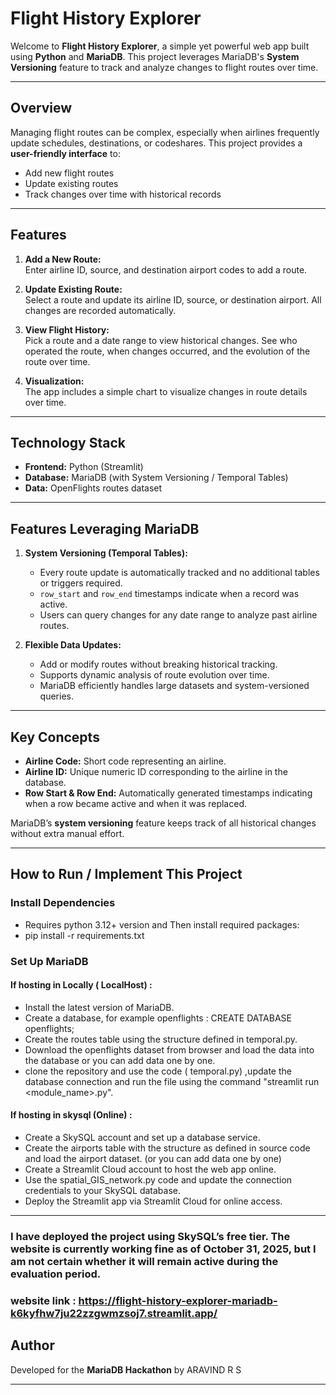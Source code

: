 # Flight History Explorer

Welcome to **Flight History Explorer**, a simple yet powerful web app built using **Python** and **MariaDB**. This project leverages MariaDB's **System Versioning** feature to track and analyze changes to flight routes over time.  

---

## Overview

Managing flight routes can be complex, especially when airlines frequently update schedules, destinations, or codeshares. This project provides a **user-friendly interface** to:  

- Add new flight routes  
- Update existing routes  
- Track changes over time with historical records  



---

## Features

1. **Add a New Route:**  
   Enter airline ID, source, and destination airport codes to add a route.

2. **Update Existing Route:**  
   Select a route and update its airline ID, source, or destination airport. All changes are recorded automatically.

3. **View Flight History:**  
   Pick a route and a date range to view historical changes. See who operated the route, when changes occurred, and the evolution of the route over time.

4. **Visualization:**  
   The app includes a simple chart to visualize changes in route details over time.  

---

## Technology Stack

- **Frontend:** Python (Streamlit)  
- **Database:** MariaDB (with System Versioning / Temporal Tables)  
- **Data:** OpenFlights routes dataset  

---

## Features Leveraging MariaDB

1. **System Versioning (Temporal Tables):**  
   - Every route update is automatically tracked and no additional tables or triggers required.  
   - `row_start` and `row_end` timestamps indicate when a record was active.  
   - Users can query changes for any date range to analyze past airline routes.


2. **Flexible Data Updates:**  
   - Add or modify routes without breaking historical tracking.  
   - Supports dynamic analysis of route evolution over time.
   - MariaDB efficiently handles large datasets and system-versioned queries. 

---

## Key Concepts

- **Airline Code:** Short code representing an airline.  
- **Airline ID:** Unique numeric ID corresponding to the airline in the database.  
- **Row Start & Row End:** Automatically generated timestamps indicating when a row became active and when it was replaced.  

MariaDB’s **system versioning** feature keeps track of all historical changes without extra manual effort.  

---
## How to Run / Implement This Project

### Install Dependencies

- Requires python 3.12+ version and Then install required packages:
- pip install -r requirements.txt

### Set Up MariaDB

#### If hosting in Locally ( LocalHost) :
- Install the latest version of MariaDB.
- Create a database, for example openflights : CREATE DATABASE openflights;
- Create the routes table using the structure defined in temporal.py.
- Download the openflights dataset from browser and load the data into the database or you can add data one by one.
- clone the repository and use the code ( temporal.py) ,update the database connection and run the file using the command "streamlit run <module_name>.py".

#### If hosting in skysql (Online) :
- Create a SkySQL account and set up a database service.
- Create the airports table with the structure as defined in source code and load the airport dataset. (or you can add data one by one)
- Create a Streamlit Cloud account to host the web app online.
- Use the spatial_GIS_network.py code and update the connection credentials to your SkySQL database.
- Deploy the Streamlit app via Streamlit Cloud for online access. 
---
### I have deployed the project using SkySQL’s free tier. The website is currently working fine as of October 31, 2025, but I am not certain whether it will remain active during the evaluation period.
### website link : https://flight-history-explorer-mariadb-k6kyfhw7ju22zzgwmzsoj7.streamlit.app/

## Author

Developed for the **MariaDB Hackathon** by ARAVIND R S

---
